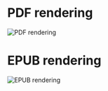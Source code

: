 

# PDF rendering

![PDF rendering](/gladiatr72/images/blob/master/sample-from-pdf.png)

# EPUB rendering

![EPUB rendering](/gladiatr72/images/blob/master/sample-from-epub.png)
